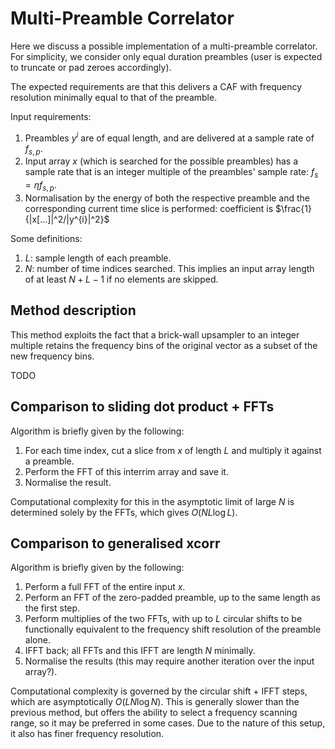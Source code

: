 # Multi-Preamble Correlator

Here we discuss a possible implementation of a multi-preamble correlator. For simplicity, we consider only equal duration preambles (user is expected to truncate or pad zeroes accordingly).

The expected requirements are that this delivers a CAF with frequency resolution minimally equal to that of the preamble.

Input requirements:

1. Preambles $y^{i}$ are of equal length, and are delivered at a sample rate of $f_{s,p}$.
2. Input array $x$ (which is searched for the possible preambles) has a sample rate that is an integer multiple of the preambles' sample rate: $f_s = \eta f_{s,p}$.
3. Normalisation by the energy of both the respective preamble and the corresponding current time slice is performed: coefficient is $\frac{1}{|x[...]|^2/|y^{i}|^2}$

Some definitions:

1. $L$: sample length of each preamble.
2. $N$: number of time indices searched. This implies an input array length of at least $N+L-1$ if no elements are skipped.

## Method description

This method exploits the fact that a brick-wall upsampler to an integer multiple retains the frequency bins of the original vector as a subset of the new frequency bins.

TODO

## Comparison to sliding dot product + FFTs

Algorithm is briefly given by the following:

1. For each time index, cut a slice from $x$ of length $L$ and multiply it against a preamble.
2. Perform the FFT of this interrim array and save it.
3. Normalise the result.

Computational complexity for this in the asymptotic limit of large $N$ is determined solely by the FFTs, which gives $O(N L \log L)$.

## Comparison to generalised xcorr

Algorithm is briefly given by the following:

1. Perform a full FFT of the entire input $x$.
2. Perform an FFT of the zero-padded preamble, up to the same length as the first step.
3. Perform multiplies of the two FFTs, with up to $L$ circular shifts to be functionally equivalent to the frequency shift resolution of the preamble alone.
4. IFFT back; all FFTs and this IFFT are length $N$ minimally.
5. Normalise the results (this may require another iteration over the input array?).

Computational complexity is governed by the circular shift + IFFT steps, which are asymptotically $O(L N \log N)$. This is generally slower than the previous method, but offers the ability to select a frequency scanning range, so it may be preferred in some cases. Due to the nature of this setup, it also has finer frequency resolution.